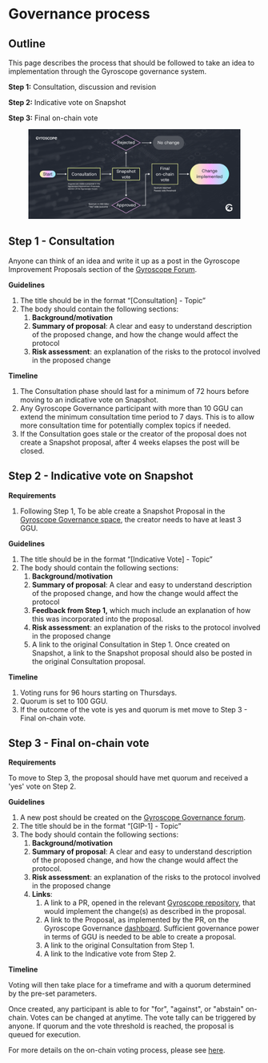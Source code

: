 # Governance process

## Outline

This page describes the process that should be followed to take an idea to implementation through the Gyroscope governance system.

**Step 1:** Consultation, discussion and revision

**Step 2:** Indicative vote on Snapshot&#x20;

**Step 3:** Final on-chain vote

<figure><img src="../.gitbook/assets/Gov Process Flow Chart.png" alt=""><figcaption></figcaption></figure>

## Step 1 - Consultation

Anyone can think of an idea and write it up as a post in the Gyroscope Improvement Proposals section of the [Gyroscope Forum](https://forum.gyro.finance/c/gip/6).

**Guidelines**

1. The title should be in the format “\[Consultation] -  Topic”
2. The body should contain the following sections:
   1. **Background/motivation**
   2. **Summary of proposal**: A clear and easy to understand description of the proposed change, and how the change would affect the protocol
   3. **Risk assessment**: an explanation of the risks to the protocol involved in the proposed change

**Timeline**

1. The Consultation phase should last for a minimum of 72 hours before moving to an indicative vote on Snapshot.&#x20;
2. Any Gyroscope Governance participant with more than 10 GGU can extend the minimum consultation time period to 7 days. This is to allow more consultation time for potentially complex topics if needed.
3. If the Consultation goes stale or the creator of the proposal does not create a Snapshot proposal, after 4 weeks elapses the post will be closed.&#x20;

## Step 2 - Indicative vote on Snapshot

**Requirements**

1. Following Step 1, To be able create a Snapshot Proposal in the [Gyroscope Governance space](https://snapshot.org/#/gyrodao.eth), the creator needs to have at least 3 GGU.&#x20;

**Guidelines**

1. The title should be in the format “\[Indicative Vote] -  Topic”
2. The body should contain the following sections:
   1. **Background/motivation**
   2. **Summary of proposal**: A clear and easy to understand description of the proposed change, and how the change would affect the protocol
   3. **Feedback from Step 1,** which much include an explanation of how this was incorporated into the proposal.
   4. **Risk assessment**: an explanation of the risks to the protocol involved in the proposed change
   5. A link to the original Consultation in Step 1. Once created on Snapshot, a link to the Snapshot proposal should also be posted in the original Consultation proposal.

**Timeline**

1. Voting runs for 96 hours starting on Thursdays.
2. Quorum is set to 100 GGU.&#x20;
3. If the outcome of the vote is yes and quorum is met move to Step 3 - Final on-chain vote.

## Step 3 - Final on-chain vote

**Requirements**

To move to Step 3, the proposal should have met quorum and received a 'yes' vote on Step 2.

**Guidelines**

1. A new post should be created on the [Gyroscope Governance forum](https://forum.gyro.finance/c/gip/6).
2. The title should be in the format “\[GIP-1] - Topic”
3. The body should contain the following sections:
   1. **Background/motivation**
   2. **Summary of proposal**: A clear and easy to understand description of the proposed change, and how the change would affect the protocol.
   3. **Risk assessment**: an explanation of the risks to the protocol involved in the proposed change
   4. **Links**:
      1. A link to a PR, opened in the relevant [Gyroscope repository](https://github.com/gyrostable), that would implement the change(s) as described in the proposal.
      2. A link to the Proposal, as implemented by the PR, on the Gyroscope Governance [dashboard](https://gov.gyro.finance/). Sufficient governance power in terms of GGU is needed to be able to create a proposal.
      3. A link to the original Consultation from Step 1.
      4. A link to the Indicative vote from Step 2.

**Timeline**

Voting will then take place for a timeframe and with a quorum determined by the pre-set parameters.&#x20;

Once created, any participant is able to for "for", "against", or "abstain" on-chain. Votes can be changed at anytime. The vote tally can be triggered by anyone. If quorum and the vote threshold is reached, the proposal is queued for execution.&#x20;

For more details on the on-chain voting process, please see [here](how-it-works/on-chain-proposals.md).&#x20;
